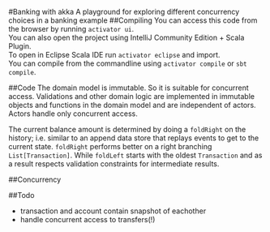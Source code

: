 #Banking with akka
A playground for exploring different concurrency choices in a banking example
##Compiling
You can access this code from the browser by running `activator ui`.  
You can also open the project using IntelliJ Community Edition + Scala Plugin.  
To open in Eclipse Scala IDE run `activator eclipse` and import.  
You can compile from the commandline using `activator compile` or `sbt compile`.  

##Code
The domain model is immutable. So it is suitable for concurrent access.
Validations and other domain logic are implemented in immutable objects and functions in the domain model and are independent of actors. Actors handle only concurrent access.

The current balance amount is determined by doing a `foldRight` on the history; i.e. similar to an append data store that replays events to get to the current state. `foldRight` performs better on a right branching `List[Transaction]`. While `foldLeft` starts with the oldest `Transaction` and as a result respects validation constraints for intermediate results. 

##Concurrency

##Todo
- transaction and account contain snapshot of eachother  
- handle concurrent access to transfers(!)  

